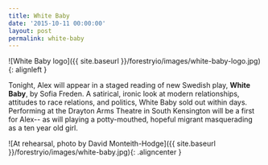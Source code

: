 ```yaml
---
title: White Baby
date: '2015-10-11 00:00:00'
layout: post
permalink: white-baby
---
```

![White Baby logo]({{ site.baseurl }}/forestryio/images/white-baby-logo.jpg){: alignleft }

Tonight, Alex will appear in a staged reading of new Swedish play, **White Baby**, by Sofia Freden. A satirical, ironic look at modern relationships, attitudes to race relations, and politics, White Baby sold out within days. Performing at the Drayton Arms Theatre in South Kensington will be a first for Alex-- as will playing a potty-mouthed, hopeful migrant masquerading as a ten year old girl.

![At rehearsal, photo by David Monteith-Hodge]({{ site.baseurl }}/forestryio/images/white-baby.jpg){: .aligncenter }